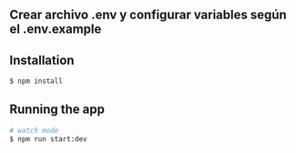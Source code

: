 ## Crear archivo .env y configurar variables según el .env.example

## Installation

```bash
$ npm install
```

## Running the app

```bash
# watch mode
$ npm run start:dev

```

